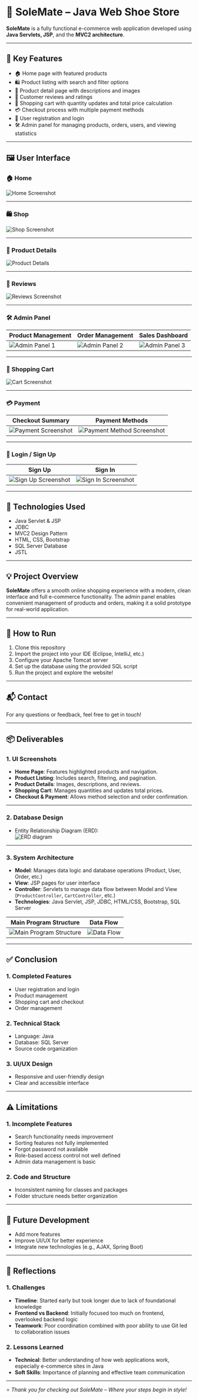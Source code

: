 # 👟 SoleMate – Java Web Shoe Store

**SoleMate** is a fully functional e-commerce web application developed using **Java Servlets, JSP**, and the **MVC2 architecture**.

---

## 📌 Key Features

- 🏠 Home page with featured products  
- 🛍️ Product listing with search and filter options  
- 👟 Product detail page with descriptions and images  
- 🌟 Customer reviews and ratings  
- 🛒 Shopping cart with quantity updates and total price calculation  
- 💳 Checkout process with multiple payment methods  
- 🔐 User registration and login  
- 🛠️ Admin panel for managing products, orders, users, and viewing statistics  

---

## 🖼️ User Interface

### 🏠 Home  
![Home Screenshot](GUI/images/Home.png)

---

### 🛍️ Shop  
![Shop Screenshot](GUI/images/Product_List.png)

---

### 👟 Product Details  
![Product Details](GUI/images/Product_Details.png)

---

### 🌟 Reviews  
![Reviews Screenshot](GUI/images/Reviews.png)

---

### 🛠️ Admin Panel

| Product Management | Order Management | Sales Dashboard |
|--------------------|------------------|------------------|
| ![Admin Panel 1](GUI/images/Admin.png) | ![Admin Panel 2](GUI/images/Admin_1.png) | ![Admin Panel 3](GUI/images/Admin_2.png) |

---

### 🛒 Shopping Cart  
![Cart Screenshot](GUI/images/Cart.png)

---

### 💳 Payment

| Checkout Summary | Payment Methods |
|------------------|------------------|
| ![Payment Screenshot](GUI/images/Payment.png) | ![Payment Method Screenshot](GUI/images/Payment_Method.png) |

---

### 🔐 Login / Sign Up

| Sign Up | Sign In |
|--------|---------|
| ![Sign Up Screenshot](GUI/images/Sign_Up.png) | ![Sign In Screenshot](GUI/images/Sign_In.png) |

---

## 🔧 Technologies Used

- Java Servlet & JSP  
- JDBC  
- MVC2 Design Pattern  
- HTML, CSS, Bootstrap  
- SQL Server Database  
- JSTL  

---

## 💡 Project Overview

**SoleMate** offers a smooth online shopping experience with a modern, clean interface and full e-commerce functionality. The admin panel enables convenient management of products and orders, making it a solid prototype for real-world application.

---

## 📂 How to Run

1. Clone this repository  
2. Import the project into your IDE (Eclipse, IntelliJ, etc.)  
3. Configure your Apache Tomcat server  
4. Set up the database using the provided SQL script  
5. Run the project and explore the website!  

---

## 📬 Contact

For any questions or feedback, feel free to get in touch!

---

## 📦 Deliverables

### 1. UI Screenshots

- **Home Page**: Features highlighted products and navigation.  
- **Product Listing**: Includes search, filtering, and pagination.  
- **Product Details**: Images, descriptions, and reviews.  
- **Shopping Cart**: Manages quantities and updates total prices.  
- **Checkout & Payment**: Allows method selection and order confirmation.  

---

### 2. Database Design

- Entity Relationship Diagram (ERD):  
![ERD diagram](https://github.com/user-attachments/assets/0b0f3d58-ea2c-4804-81f6-901fcbbaab17)

---

### 3. System Architecture

- **Model**: Manages data logic and database operations (Product, User, Order, etc.)  
- **View**: JSP pages for user interface  
- **Controller**: Servlets to manage data flow between Model and View (`ProductController`, `CartController`, etc.)  
- **Technologies**: Java Servlet, JSP, JDBC, HTML/CSS, Bootstrap, SQL Server  

| Main Program Structure |        Data Flow       |
|------------------------|------------------------|
| ![Main Program Structure](GUI/images/Program_Structure.png) | ![Data Flow](GUI/images/Data_Flow.png) |

---

## ✅ Conclusion

### 1. Completed Features

- User registration and login  
- Product management  
- Shopping cart and checkout  
- Order management

### 2. Technical Stack

- Language: Java  
- Database: SQL Server  
- Source code organization

### 3. UI/UX Design

- Responsive and user-friendly design  
- Clear and accessible interface

---

## ⚠️ Limitations

### 1. Incomplete Features

- Search functionality needs improvement  
- Sorting features not fully implemented  
- Forgot password not available  
- Role-based access control not well defined  
- Admin data management is basic

### 2. Code and Structure

- Inconsistent naming for classes and packages  
- Folder structure needs better organization

---

## 🚀 Future Development

- Add more features  
- Improve UI/UX for better experience  
- Integrate new technologies (e.g., AJAX, Spring Boot)

---

## 💭 Reflections

### 1. Challenges

- **Timeline**: Started early but took longer due to lack of foundational knowledge  
- **Frontend vs Backend**: Initially focused too much on frontend, overlooked backend logic  
- **Teamwork**: Poor coordination combined with poor ability to use Git led to collaboration issues

### 2. Lessons Learned

- **Technical**: Better understanding of how web applications work, especially e-commerce sites in Java  
- **Soft Skills**: Importance of planning and effective team communication

---

⭐ *Thank you for checking out SoleMate – Where your steps begin in style!*
